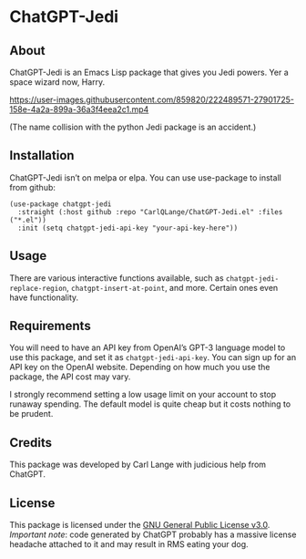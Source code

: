 
# ChatGPT-Jedi

## About

ChatGPT-Jedi is an Emacs Lisp package that gives you Jedi powers. Yer a space wizard now, Harry.

https://user-images.githubusercontent.com/859820/222489571-27901725-158e-4a2a-899a-36a3f4eea2c1.mp4

(The name collision with the python Jedi package is an accident.)

## Installation

ChatGPT-Jedi isn’t on melpa or elpa. You can use use-package to install from github:

```elisp
(use-package chatgpt-jedi
  :straight (:host github :repo "CarlQLange/ChatGPT-Jedi.el" :files ("*.el"))
  :init (setq chatgpt-jedi-api-key "your-api-key-here"))
```

## Usage

There are various interactive functions available, such as `chatgpt-jedi-replace-region`, `chatgpt-insert-at-point`, and more. Certain ones even have functionality.

## Requirements

You will need to have an API key from OpenAI’s GPT-3 language model to use this package, and set it as `chatgpt-jedi-api-key`. You can sign up for an API key on the OpenAI website. Depending on how much you use the package, the API cost may vary.

I strongly recommend setting a low usage limit on your account to stop runaway spending. The default model is quite cheap but it costs nothing to be prudent.

## Credits

This package was developed by Carl Lange with judicious help from ChatGPT. 

## License

This package is licensed under the [GNU General Public License v3.0](https://www.gnu.org/licenses/gpl-3.0.en.html).
*Important note*: code generated by ChatGPT probably has a massive license headache attached to it and may result in RMS eating your dog.

